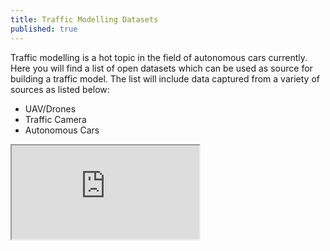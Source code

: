 ```yaml
---
title: Traffic Modelling Datasets
published: true
---
```


Traffic modelling is a hot topic in the field of autonomous cars currently. Here you will find a list of open datasets which can be used as source for building a traffic model. The list will include data captured from a variety of sources as listed below:
- UAV/Drones
- Traffic Camera 
- Autonomous Cars

<iframe src="https://docs.google.com/spreadsheets/d/e/2PACX-1vRNtQVog9cMhYrOuv0fGlEKyK4HiuwD0orLoXEfO9z-Jtz9hvEB6qzdZy6lOSsyyPGakYe6ggYBAi8u/pubhtml?gid=0&amp;single=true&amp;widget=true&amp;headers=false"></iframe>

